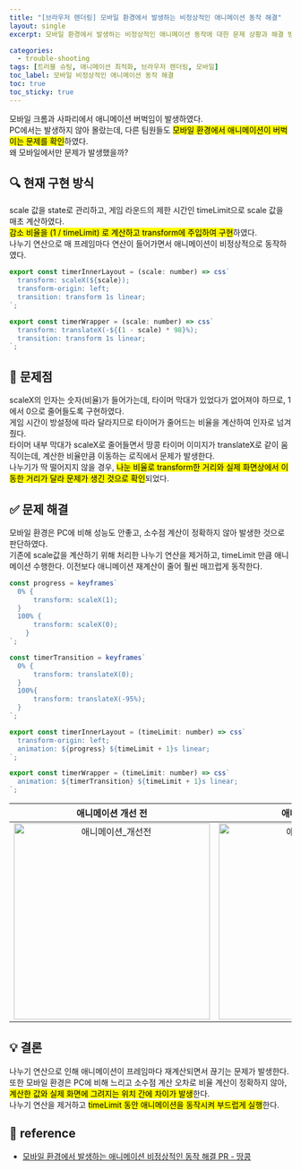 ```yaml
---
title: "[브라우저 렌더링] 모바일 환경에서 발생하는 비정상적인 애니메이션 동작 해결"
layout: single
excerpt: 모바일 환경에서 발생하는 비정상적인 애니메이션 동작에 대한 문제 상황과 해결 방법에 대해 소개한다.

categories:
  - trouble-shooting
tags: [트러블 슈팅, 애니메이션 최적화, 브라우저 렌더링, 모바일]
toc_label: 모바일 비정상적인 애니메이션 동작 해결
toc: true
toc_sticky: true
---
```


<div class="red-box">
    <div>모바일 크롬과 사파리에서 애니메이션 버벅임이 발생하였다.</div>
    <div>PC에서는 발생하지 않아 몰랐는데, 다른 팀원들도 <mark class="mark">모바일 환경에서 애니메이션이 버벅이는 문제를 확인</mark>하였다.</div>
    <div>왜 모바일에서만 문제가 발생했을까?</div>
</div>

## 🔍 현재 구현 방식

<div class="box">
    <div>scale 값을 state로 관리하고, 게임 라운드의 제한 시간인 timeLimit으로 scale 값을 매초 계산하였다.</div>
    <div><mark class="mark">감소 비율을 (1 / timeLimit) 로 계산하고 transform에 주입하여 구현</mark>하였다.</div>
    <div>나누기 연산으로 매 프레임마다 연산이 들어가면서 애니메이션이 비정상적으로 동작하였다.</div>
</div>

```jsx
export const timerInnerLayout = (scale: number) => css`
  transform: scaleX(${scale});
  transform-origin: left;
  transition: transform 1s linear;
`;

export const timerWrapper = (scale: number) => css`
  transform: translateX(-${(1 - scale) * 98}%);
  transition: transform 1s linear;
`;
```

## 🚨 문제점

<div class="box">
    <div>scaleX의 인자는 숫자(비율)가 들어가는데, 타이머 막대가 있었다가 없어져야 하므로, 1에서 0으로 줄어들도록 구현하였다.</div>
    <div>게임 시간이 방설정에 따라 달라지므로 타이머가 줄어드는 비율을 계산하여 인자로 넘겨줬다.</div>
    <div>타이머 내부 막대가 scaleX로 줄어들면서 땅콩 타이머 이미지가 translateX로 같이 움직이는데, 계산한 비율만큼 이동하는 로직에서 문제가 발생한다.</div>
    <div>나누기가 딱 떨어지지 않을 경우, <mark class="mark">나눈 비율로 transform한 거리와 실제 화면상에서 이동한 거리가 달라 문제가 생긴 것으로 확인</mark>되었다.</div>
</div>

## ✅ 문제 해결

<div class="box">
    <div>모바일 환경은 PC에 비해 성능도 안좋고, 소수점 계산이 정확하지 않아 발생한 것으로 판단하였다.</div>
    <div>기존에 scale값을 계산하기 위해 처리한 나누기 연산을 제거하고, timeLimit 만큼 애니메이션 수행한다. 이전보다 애니메이션 재계산이 줄어 훨씬 매끄럽게 동작한다.</div>
</div>

```jsx
const progress = keyframes`
  0% {
      transform: scaleX(1);
  }
  100% {
      transform: scaleX(0);
    }
`;

const timerTransition = keyframes`
  0% {
      transform: translateX(0);
  }
  100%{
      transform: translateX(-95%);
  }
`;

export const timerInnerLayout = (timeLimit: number) => css`
  transform-origin: left;
  animation: ${progress} ${timeLimit + 1}s linear;
`;

export const timerWrapper = (timeLimit: number) => css`
  animation: ${timerTransition} ${timeLimit + 1}s linear;
`;
```

|                                                             애니메이션 개선 전                                                             |                                                            애니메이션 개선 후                                                             |
| :----------------------------------------------------------------------------------------------------------------------------------------: | :---------------------------------------------------------------------------------------------------------------------------------------: |
| <img width="350" alt="애니메이션_개선전" src="https://github.com/user-attachments/assets/3c71bfc8-e44d-4b98-a8a7-6c4d6f501cd3"> | <img width="350" alt="애니메이션_개선후" src="https://github.com/user-attachments/assets/dc6f5990-a766-4478-a34f-53b9cb216dec"> |

## 💡 결론

<div class="blue-box">
    <div>나누기 연산으로 인해 애니메이션이 프레임마다 재계산되면서 끊기는 문제가 발생한다.</div>
    <div>또한 모바일 환경은 PC에 비해 느리고 <span class="high">소수점 계산 오차</span>로 비율 계산이 정확하지 않아, <mark class="mark">계산한 값와 실제 화면에 그려지는 위치 간에 차이가 발생</mark>한다.</div>
    <div>나누기 연산을 제거하고 <mark class="mark">timeLimit 동안 애니메이션을 동작시켜 부드럽게 실행</mark>한다.</div>
</div>

## 📘 reference

- [모바일 환경에서 발생하는 애니메이션 비정상적인 동작 해결 PR - 땅콩](https://github.com/woowacourse-teams/2024-ddangkong/pull/329)

